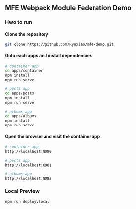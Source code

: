 ## MFE Webpack Module Federation Demo

### Hwo to run

#### Clone the repository

```bash
git clone https://github.com/Rynxiao/mfe-demo.git
```

#### Goto each apps and install dependencies

```bash
# container app
cd apps/container
npm install
npm run serve

# posts app
cd apps/posts
npm install
npm run serve

# albums app
cd apps/albums
npm install
npm run serve
```

#### Open the browser and visit the container app

```bash
# container app
http://localhost:8080

# posts app
http://localhost:8081

# albums app
http://localhost:8082
```

### Local Preview

```bash
npm run deploy:local
```
